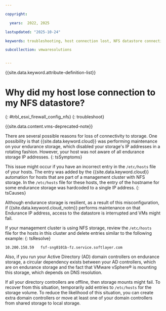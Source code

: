 ```yaml
---

copyright:

  years:  2022, 2025

lastupdated: "2025-10-24"

keywords: troubleshooting, host connection lost, NFS datastore connection lost

subcollection: vmwaresolutions


---
```


{{site.data.keyword.attribute-definition-list}}

# Why did my host lose connection to my NFS datastore?
{: #trbl_esxi_firewall_config_nfs}
{: troubleshoot}

{{site.data.content.vms-deprecated-note}}

There are several possible reasons for loss of connectivity to storage. One possibility is that {{site.data.keyword.cloud}} was performing maintenance on your endurance storage, which disabled your storage's IP addresses in a rotating fashion. However, your host was not aware of all endurance storage IP addresses.
{: tsSymptoms}

This issue might occur if you have an incorrect entry in the `/etc/hosts` file of your hosts. The entry was added by the {{site.data.keyword.cloud}} automation for hosts that are part of a management cluster with NFS storage. In the `/etc/hosts` file for these hosts, the entry of the hostname for some endurance storage was hardcoded to a single IP address.
{: tsCauses}

Although endurance storage is resilient, as a result of this misconfiguration, if {{site.data.keyword.cloud_notm}} performs maintenance on that Endurance IP address, access to the datastore is interrupted and VMs might fail.

If your management cluster is using NFS storage, review the `/etc/hosts` file for the hosts in this cluster and delete entries similar to the following example:
{: tsResolve}

```text
10.200.158.59   fsf-sng0101b-fz.service.softlayer.com
```

Also, if you run your Active Directory (AD) domain controllers on endurance storage, a circular dependency exists between your AD controllers, which are on endurance storage and the fact that VMware vSphere® is mounting this storage, which depends on DNS resolution.

If all your directory controllers are offline, then storage mounts might fail. To recover from this situation, temporarily add entries to `/etc/hosts` for the storage volume. To reduce the likelihood of this situation, you can create extra domain controllers or move at least one of your domain controllers from shared storage to local storage.
